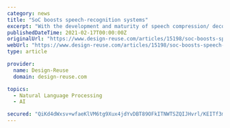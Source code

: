 ```yaml
---
category: news
title: "SoC boosts speech-recognition systems"
excerpt: "With the development and maturity of speech compression/ decompression and recognition, speech processing is becoming an important form of man-machine interface. Currently, these systems in laboratories are mostly large and complex. These implementations ..."
publishedDateTime: 2021-02-17T00:00:00Z
originalUrl: "https://www.design-reuse.com/articles/15198/soc-boosts-speech-recognition-systems.html"
webUrl: "https://www.design-reuse.com/articles/15198/soc-boosts-speech-recognition-systems.html"
type: article

provider:
  name: Design-Reuse
  domain: design-reuse.com

topics:
  - Natural Language Processing
  - AI

secured: "QiKd4dWxsv+wfaeKlVM6tg9Xux4jdYvDBT89OFkITNWTSZQIJHvrl/KEITf3mpNw/3VhxJt1WLs7fQHj9odrVrFYn43X/y6omGmM9oOX+J6TGOdww+QUQlX7S2EMm+DCQY5B8TviAC5PaxeHkukq3dwTBitUhEOmrTQoNkkvNM38sj3NUTKOE0h6siLV7BP55tHdeGckJsg+E5avWtbIqV2jMttQPe3is8CM7y8+6bRIqZQ2gKS0rlgJT4NAWhemEvG5276DijVLV0ha1zH216d9fsqf9yh+FW1dwab01J+/DKJTyBC1ZbpDquynO3ZY/tQmqHEdPR8IyF7kS155FzCNK94xfWhrhBpDISrvlRs=;/KKKtCp8asoggoctuIQLzw=="
---
```


